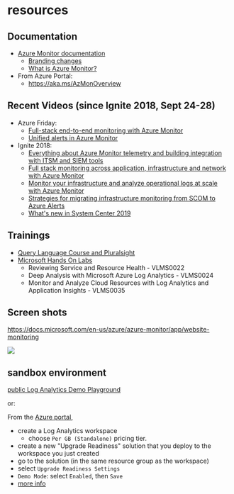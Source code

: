 # resources

## Documentation

- [Azure Monitor documentation](https://docs.microsoft.com/en-us/azure/azure-monitor/)
    - [Branding changes](https://docs.microsoft.com/en-us/azure/azure-monitor/azure-monitor-rebrand)
    - [What is Azure Monitor?](https://docs.microsoft.com/en-us/azure/azure-monitor/overview)
- From Azure Portal:
    - <https://aka.ms/AzMonOverview>

## Recent Videos (since Ignite 2018, Sept 24-28)

- Azure Friday:
    - [Full-stack end-to-end monitoring with Azure Monitor](https://azure.microsoft.com/en-us/resources/videos/azure-friday-full-stack-end-to-end-monitoring-with-azure-monitor/)
    - [Unified alerts in Azure Monitor](https://azure.microsoft.com/en-us/resources/videos/azure-friday-unified-alerts-in-azure-monitor/)
- Ignite 2018:
    - [Everything about Azure Monitor telemetry and building integration with ITSM and SIEM tools](https://azure.microsoft.com/en-us/resources/videos/ignite-2018-everything-about-azure-monitor-telemetry-and-building-integration-with-itsm-and-siem-tools/)
    - [Full stack monitoring across application, infrastructure and network with Azure Monitor](https://azure.microsoft.com/en-us/resources/videos/ignite-2018-full-stack-monitoring-across-application-infrastructure-and-network-with-azure-monitor/)
    - [Monitor your infrastructure and analyze operational logs at scale with Azure Monitor](https://azure.microsoft.com/en-us/resources/videos/ignite-2018-monitor-your-infrastructure-and-analyze-operational-logs-at-scale-with-azure-monitor/)
    - [Strategies for migrating infrastructure monitoring from SCOM to Azure Alerts](https://myignite.techcommunity.microsoft.com/sessions/67191#ignite-html-anchor)
    - [What's new in System Center 2019](https://myignite.techcommunity.microsoft.com/sessions/64683#ignite-html-anchor)

## Trainings

- [Query Language Course and Pluralsight](https://aka.ms/KQLPluralsight)
- [Microsoft Hands On Labs](https://www.microsoft.com/handsonlabs)
    - Reviewing Service and Resource Health - VLMS0022
    - Deep Analysis with Microsoft Azure Log Analytics - VLMS0024
    - Monitor and Analyze Cloud Resources with Log Analytics and Application Insights - VLMS0035

## Screen shots

<https://docs.microsoft.com/en-us/azure/azure-monitor/app/website-monitoring>

![](https://docs.microsoft.com/en-us/azure/azure-monitor/app/media/website-monitoring/user-flows.png)

## sandbox environment

[public Log Analytics Demo Playground](https://portal.loganalytics.io/demo#/discover/home)

or:

From the [Azure portal](https://portal.azure.com), 
- create a Log Analytics workspace
    - choose `Per GB (Standalone)` pricing tier.
- create a new "Upgrade Readiness" solution that you deploy to the workspace you just created
- go to the solution (in the same resource group as the workspace)
- select `Upgrade Readiness Settings`
- `Demo Mode`: select `Enabled`, then `Save`
- [more info](https://techcommunity.microsoft.com/t5/Windows-Analytics-resources/Windows-Analytics-Overview-Decks/m-p/173891#M1)

